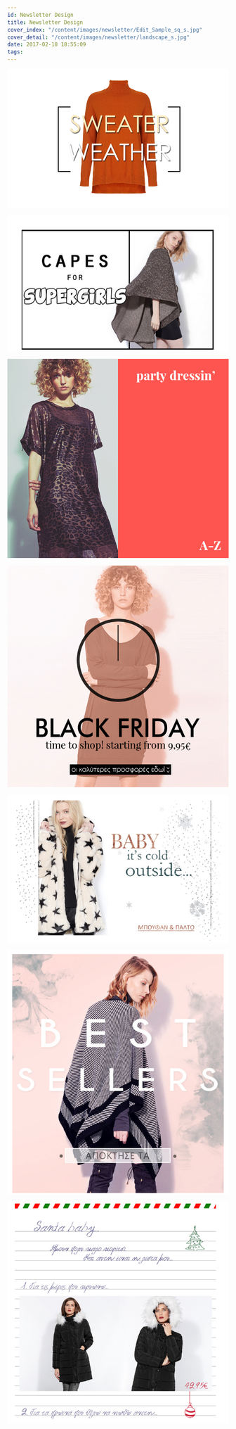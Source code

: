 ```yaml
---
id: Newsletter Design
title: Newsletter Design
cover_index: "/content/images/newsletter/Edit_Sample_sq_s.jpg"
cover_detail: "/content/images/newsletter/landscape_s.jpg"
date: 2017-02-18 18:55:09
tags:
---
```




<a href="http://us9.campaign-archive2.com/?u=31193cb387db430ae450d0b47&id=fc1b98a5f5&e=6010b3d0d9"><img class="post-small" src="/content/images/newsletter/kalispera.gif"></a>

<a href="http://us9.campaign-archive1.com/?u=31193cb387db430ae450d0b47&id=f0c4a34e69&e=6010b3d0d9"><img class="post-small" src="/content/images/newsletter/capes.jpg"></a>

<a href="http://us9.campaign-archive1.com/?u=31193cb387db430ae450d0b47&id=bb4e69e44c&e=6010b3d0d9"><img class="post-small" src="/content/images/newsletter/pdpd.jpg"></a>

<a href="http://us9.campaign-archive1.com/?u=31193cb387db430ae450d0b47&id=db9bc42949&e=6010b3d0d9"><img class="post-small" src="/content/images/newsletter/unnamed.gif"></a>

<a href="http://us9.campaign-archive1.com/?u=31193cb387db430ae450d0b47&id=bc2aa68418&e=6010b3d0d9"><img class="post-small" src="/content/images/newsletter/cold.jpg"></a>

<a href="http://us9.campaign-archive2.com/?u=31193cb387db430ae450d0b47&id=1ca9ad1998&e=6010b3d0d9"><img class="post-small" src="/content/images/newsletter/bs.jpg"> </a>

<a href="http://us9.campaign-archive1.com/?u=31193cb387db430ae450d0b47&id=217b80b13e&e=6010b3d0d9"><img class="post-small" src="/content/images/newsletter/letter_to_santa.jpg"></a>







